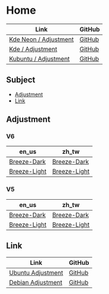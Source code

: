 

# Home

| Link | GitHub |
| ---- | ------ |
| [Kde Neon / Adjustment](https://samwhelp.github.io/kde-neon-adjustment/) | [GitHub](https://github.com/samwhelp/kde-neon-adjustment) |
| [Kde / Adjustment](https://samwhelp.github.io/kde-adjustment/) | [GitHub](https://github.com/samwhelp/kde-adjustment) |
| [Kubuntu / Adjustment](https://samwhelp.github.io/kubuntu-adjustment/) | [GitHub](https://github.com/samwhelp/kubuntu-adjustment) |




## Subject

* [Adjustment](#adjustment)
* [Link](#link)




## Adjustment



### V6

| en_us    | zh_tw    |
| -------- | -------- |
| [Breeze-Dark](https://github.com/samwhelp/kde-neon-adjustment/tree/main/prototype/V6/kde-config/locale/en_us/Breeze-Dark) | [Breeze-Dark](https://github.com/samwhelp/kde-neon-adjustment/tree/main/prototype/V6/kde-config/locale/zh_tw/Breeze-Dark) |
| [Breeze-Light](https://github.com/samwhelp/kde-neon-adjustment/tree/main/prototype/V6/kde-config/locale/en_us/Breeze-Light) | [Breeze-Light](https://github.com/samwhelp/kde-neon-adjustment/tree/main/prototype/V6/kde-config/locale/zh_tw/Breeze-Light) |


### V5

| en_us    | zh_tw    |
| -------- | -------- |
| [Breeze-Dark](https://github.com/samwhelp/kde-neon-adjustment/tree/main/prototype/V5/kde-config/locale/en_us/Breeze-Dark) | [Breeze-Dark](https://github.com/samwhelp/kde-neon-adjustment/tree/main/prototype/V5/kde-config/locale/zh_tw/Breeze-Dark) |
| [Breeze-Light](https://github.com/samwhelp/kde-neon-adjustment/tree/main/prototype/V5/kde-config/locale/en_us/Breeze-Light) | [Breeze-Light](https://github.com/samwhelp/kde-neon-adjustment/tree/main/prototype/V5/kde-config/locale/zh_tw/Breeze-Light) |




## Link

| Link | GitHub |
| ---- | ------ |
| [Ubuntu Adjustment](https://samwhelp.github.io/ubuntu-adjustment/) | [GitHub](https://github.com/samwhelp/ubuntu-adjustment) |
| [Debian Adjustment](https://samwhelp.github.io/debian-adjustment/) | [GitHub](https://github.com/samwhelp/debian-adjustment) |
